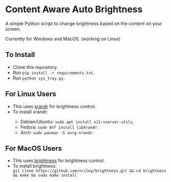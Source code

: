 <h1>Content Aware Auto Brightness</h1>
<p>
  A simple Python script to change brightness based on the content on your screen.
</p>
<p>
  Currently for Windows and MacOS. (working on Linux)
</p>

<h2>To Install</h2>
<ul>
  <li>Clone this repository.</li>
  <li>Run <code>pip install -r requirements.txt</code>.</li>
  <li>Run <code>python sys_tray.py</code>.</li>
</ul>

<h2>For Linux Users</h2>
<ul>
  <li>This uses <a href = "https://www.commandlinux.com/man-page/man1/xrandr.1.html">xrandr</a> for brightness control.</li>
  <li>To install xrandr:</li>
  <ul>
    <li>Debian/Ubuntu: <code>sudo apt install x11-xserver-utils</code>.</li>
    <li>Fedora: <code>sudo dnf install libXrandr</code>.</li>
    <li>Arch: <code>sudo pacman -S xorg-xrandr</code>.</li>
  </ul>
</ul>
<h2>For MacOS Users</h2>
<ul>
  <li>This uses <a href = "https://github.com/nriley/brightness">brightness</a> for brightness control.</li>
  <li>To install brightness:</li>
  <code>git clone https://github.com/nriley/brightness.git && cd brightness && make && sudo make install</code>

</ul>

